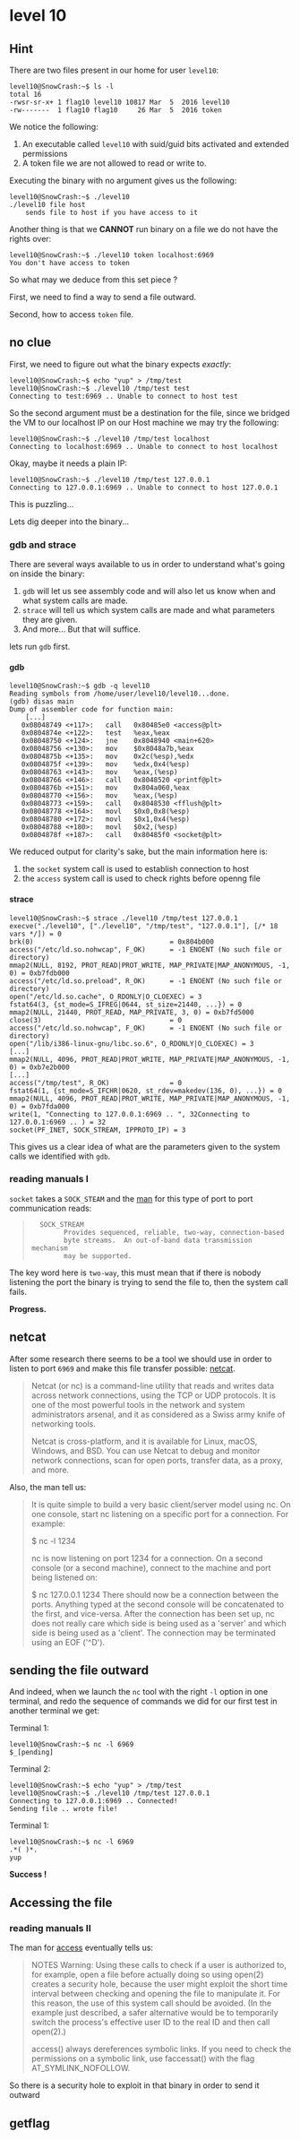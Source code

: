 # level 10

## Hint

There are two files present in our home for user `level10`:

```shell-session
level10@SnowCrash:~$ ls -l
total 16
-rwsr-sr-x+ 1 flag10 level10 10817 Mar  5  2016 level10
-rw-------  1 flag10 flag10     26 Mar  5  2016 token
```

We notice the following:
1. An executable called `level10` with suid/guid bits activated and extended permissions
2. A token file we are not allowed to read or write to.

Executing the binary with no argument gives us the following:

```shell-session
level10@SnowCrash:~$ ./level10
./level10 file host
	sends file to host if you have access to it
```

Another thing is that we **CANNOT** run binary on a file we do not have the rights over:
```shell-session
level10@SnowCrash:~$ ./level10 token localhost:6969
You don't have access to token
```

So what may we deduce from this set piece ?

First, we need to find a way to send a file outward. 

Second, how to access `token` file.

## no clue

First, we need to figure out what the binary expects *exactly*:

```shell-session
level10@SnowCrash:~$ echo "yup" > /tmp/test
level10@SnowCrash:~$ ./level10 /tmp/test test
Connecting to test:6969 .. Unable to connect to host test
```

So the second argument must be a destination for the file, since we bridged the VM to our localhost IP on our Host machine we may try the following:

```shell-session
level10@SnowCrash:~$ ./level10 /tmp/test localhost
Connecting to localhost:6969 .. Unable to connect to host localhost
```

Okay, maybe it needs a plain IP:

```shell-session
level10@SnowCrash:~$ ./level10 /tmp/test 127.0.0.1
Connecting to 127.0.0.1:6969 .. Unable to connect to host 127.0.0.1
```

This is puzzling...

Lets dig deeper into the binary...

### gdb and strace

There are several ways available to us in order to understand what's going on inside the binary:
1. `gdb` will let us see assembly code and will also let us know when and what system calls are made.
2. `strace` will tell us which system calls are made and what parameters they are given.
3. And more... But that will suffice.

lets run `gdb` first.

#### gdb 

```shell-session
level10@SnowCrash:~$ gdb -q level10
Reading symbols from /home/user/level10/level10...done.
(gdb) disas main
Dump of assembler code for function main:
	[...]
   0x08048749 <+117>:	call   0x80485e0 <access@plt>
   0x0804874e <+122>:	test   %eax,%eax
   0x08048750 <+124>:	jne    0x8048940 <main+620>
   0x08048756 <+130>:	mov    $0x8048a7b,%eax
   0x0804875b <+135>:	mov    0x2c(%esp),%edx
   0x0804875f <+139>:	mov    %edx,0x4(%esp)
   0x08048763 <+143>:	mov    %eax,(%esp)
   0x08048766 <+146>:	call   0x8048520 <printf@plt>
   0x0804876b <+151>:	mov    0x804a060,%eax
   0x08048770 <+156>:	mov    %eax,(%esp)
   0x08048773 <+159>:	call   0x8048530 <fflush@plt>
   0x08048778 <+164>:	movl   $0x0,0x8(%esp)
   0x08048780 <+172>:	movl   $0x1,0x4(%esp)
   0x08048788 <+180>:	movl   $0x2,(%esp)
   0x0804878f <+187>:	call   0x80485f0 <socket@plt>
```

We reduced output for clarity's sake, but the main information here is:
1. the `socket` system call is used to establish connection to host
2. the `access` system call is used to check rights before openng file

#### strace

```shell-session
level10@SnowCrash:~$ strace ./level10 /tmp/test 127.0.0.1
execve("./level10", ["./level10", "/tmp/test", "127.0.0.1"], [/* 18 vars */]) = 0
brk(0)                                  = 0x804b000
access("/etc/ld.so.nohwcap", F_OK)      = -1 ENOENT (No such file or directory)
mmap2(NULL, 8192, PROT_READ|PROT_WRITE, MAP_PRIVATE|MAP_ANONYMOUS, -1, 0) = 0xb7fdb000
access("/etc/ld.so.preload", R_OK)      = -1 ENOENT (No such file or directory)
open("/etc/ld.so.cache", O_RDONLY|O_CLOEXEC) = 3
fstat64(3, {st_mode=S_IFREG|0644, st_size=21440, ...}) = 0
mmap2(NULL, 21440, PROT_READ, MAP_PRIVATE, 3, 0) = 0xb7fd5000
close(3)                                = 0
access("/etc/ld.so.nohwcap", F_OK)      = -1 ENOENT (No such file or directory)
open("/lib/i386-linux-gnu/libc.so.6", O_RDONLY|O_CLOEXEC) = 3
[...]
mmap2(NULL, 4096, PROT_READ|PROT_WRITE, MAP_PRIVATE|MAP_ANONYMOUS, -1, 0) = 0xb7e2b000
[...]
access("/tmp/test", R_OK)               = 0
fstat64(1, {st_mode=S_IFCHR|0620, st_rdev=makedev(136, 0), ...}) = 0
mmap2(NULL, 4096, PROT_READ|PROT_WRITE, MAP_PRIVATE|MAP_ANONYMOUS, -1, 0) = 0xb7fda000
write(1, "Connecting to 127.0.0.1:6969 .. ", 32Connecting to 127.0.0.1:6969 .. ) = 32
socket(PF_INET, SOCK_STREAM, IPPROTO_IP) = 3
```

This gives us a clear idea of what are the parameters given to the system calls we identified with `gdb`.

### reading manuals I

`socket` takes a `SOCK_STEAM` and the [man](https://man7.org/linux/man-pages/man2/socket.2.html) for this type of port to port communication reads:

>       SOCK_STREAM
>             Provides sequenced, reliable, two-way, connection-based
>             byte streams.  An out-of-band data transmission mechanism
>             may be supported.

The key word here is `two-way`, this must mean that if there is nobody listening the port the binary is trying to send the file to, then the system call fails.

**Progress.**

## netcat

After some research there seems to be a tool we should use in order to listen to port `6969` and make this file transfer possible: [netcat](https://linuxize.com/post/netcat-nc-command-with-examples/).

> Netcat (or nc) is a command-line utility that reads and writes data across network connections, using the TCP or UDP protocols. It is one of the most powerful tools in the network and system administrators arsenal, and it as considered as a Swiss army knife of networking tools.
>
>Netcat is cross-platform, and it is available for Linux, macOS, Windows, and BSD. You can use Netcat to debug and monitor network connections, scan for open ports, transfer data, as a proxy, and more.

Also, the man tell us:
> It is quite simple to build a very basic client/server model using nc. On one console, start nc listening on a specific port for a connection. For example:
>
> $ nc -l 1234
>
> nc is now listening on port 1234 for a connection. On a second console (or a second machine), connect to the machine and port being listened on:
>
> $ nc 127.0.0.1 1234
> There should now be a connection between the ports. Anything typed at the second console will be concatenated to the first, and vice-versa. After the connection has been set up, nc does not really care which side is being used as a 'server' and which side is being used as a 'client'. The connection may be terminated using an EOF ('^D'). 


## sending the file outward

And indeed, when we launch the `nc` tool with the right `-l` option in one terminal, and redo the sequence of commands we did for our first test in another terminal we get:

Terminal 1:

```shell-session
level10@SnowCrash:~$ nc -l 6969
$_[pending]
```

Terminal 2:

```shell-session
level10@SnowCrash:~$ echo "yup" > /tmp/test
level10@SnowCrash:~$ ./level10 /tmp/test 127.0.0.1
Connecting to 127.0.0.1:6969 .. Connected!
Sending file .. wrote file!
```

Terminal 1:

```shell-session
level10@SnowCrash:~$ nc -l 6969
.*( )*.
yup
```

**Success !**

## Accessing the file

### reading manuals II

The man for [access](https://man7.org/linux/man-pages/man2/access.2.html) eventually tells us:

>NOTES
>      Warning: Using these calls to check if a user is authorized to,
>      for example, open a file before actually doing so using open(2)
>      creates a security hole, because the user might exploit the short
>      time interval between checking and opening the file to manipulate
>      it.  For this reason, the use of this system call should be
>      avoided.  (In the example just described, a safer alternative
>      would be to temporarily switch the process's effective user ID to
>      the real ID and then call open(2).)
>
> access() always dereferences symbolic links.  If you need to
>      check the permissions on a symbolic link, use faccessat() with
>      the flag AT_SYMLINK_NOFOLLOW.

So there is a security hole to exploit in that binary in order to send it outward

## getflag

